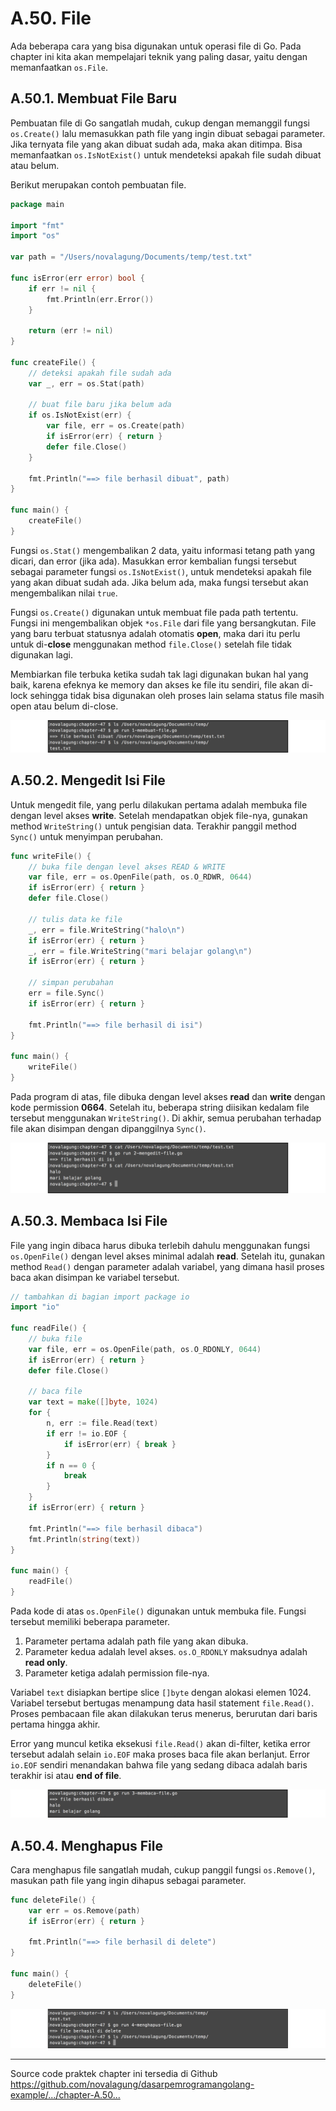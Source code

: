 # A.50. File

Ada beberapa cara yang bisa digunakan untuk operasi file di Go. Pada chapter ini kita akan mempelajari teknik yang paling dasar, yaitu dengan memanfaatkan `os.File`.

## A.50.1. Membuat File Baru

Pembuatan file di Go sangatlah mudah, cukup dengan memanggil fungsi `os.Create()` lalu memasukkan path file yang ingin dibuat sebagai parameter. Jika ternyata file yang akan dibuat sudah ada, maka akan ditimpa. Bisa memanfaatkan `os.IsNotExist()` untuk mendeteksi apakah file sudah dibuat atau belum.

Berikut merupakan contoh pembuatan file.

```go
package main

import "fmt"
import "os"

var path = "/Users/novalagung/Documents/temp/test.txt"

func isError(err error) bool {
	if err != nil {
		fmt.Println(err.Error())
	}

	return (err != nil)
}

func createFile() {
    // deteksi apakah file sudah ada
    var _, err = os.Stat(path)

    // buat file baru jika belum ada
	if os.IsNotExist(err) {
		var file, err = os.Create(path)
		if isError(err) { return }
		defer file.Close()
	}

    fmt.Println("==> file berhasil dibuat", path)
}

func main() {
    createFile()
}
```

Fungsi `os.Stat()` mengembalikan 2 data, yaitu informasi tetang path yang dicari, dan error (jika ada). Masukkan error kembalian fungsi tersebut sebagai parameter fungsi `os.IsNotExist()`, untuk mendeteksi apakah file yang akan dibuat sudah ada. Jika belum ada, maka fungsi tersebut akan mengembalikan nilai `true`.

Fungsi `os.Create()` digunakan untuk membuat file pada path tertentu. Fungsi ini mengembalikan objek `*os.File` dari file yang bersangkutan. File yang baru terbuat statusnya adalah otomatis **open**, maka dari itu perlu untuk di-**close** menggunakan method `file.Close()` setelah file tidak digunakan lagi.

Membiarkan file terbuka ketika sudah tak lagi digunakan bukan hal yang baik, karena efeknya ke memory dan akses ke file itu sendiri, file akan di-lock sehingga tidak bisa digunakan oleh proses lain selama status file masih open atau belum di-close.

![Membuat file baru](images/A_file_1_create.png)

## A.50.2. Mengedit Isi File

Untuk mengedit file, yang perlu dilakukan pertama adalah membuka file dengan level akses **write**. Setelah mendapatkan objek file-nya, gunakan method `WriteString()` untuk pengisian data. Terakhir panggil method `Sync()` untuk menyimpan perubahan.

```go
func writeFile() {
    // buka file dengan level akses READ & WRITE
    var file, err = os.OpenFile(path, os.O_RDWR, 0644)
	if isError(err) { return }
	defer file.Close()

    // tulis data ke file
    _, err = file.WriteString("halo\n")
	if isError(err) { return }
	_, err = file.WriteString("mari belajar golang\n")
	if isError(err) { return }

    // simpan perubahan
    err = file.Sync()
	if isError(err) { return }

	fmt.Println("==> file berhasil di isi")
}

func main() {
    writeFile()
}
```

Pada program di atas, file dibuka dengan level akses **read** dan **write** dengan kode permission **0664**. Setelah itu, beberapa string diisikan kedalam file tersebut menggunakan `WriteString()`. Di akhir, semua perubahan terhadap file akan disimpan dengan dipanggilnya `Sync()`.

![Mengedit file](images/A_file_2_write.png)

## A.50.3. Membaca Isi File

File yang ingin dibaca harus dibuka terlebih dahulu menggunakan fungsi `os.OpenFile()` dengan level akses minimal adalah **read**. Setelah itu, gunakan method `Read()` dengan parameter adalah variabel, yang dimana hasil proses baca akan disimpan ke variabel tersebut.

```go
// tambahkan di bagian import package io
import "io"

func readFile() {
    // buka file
    var file, err = os.OpenFile(path, os.O_RDONLY, 0644)
	if isError(err) { return }
	defer file.Close()

    // baca file
    var text = make([]byte, 1024)
	for {
		n, err := file.Read(text)
		if err != io.EOF {
			if isError(err) { break }
		}
		if n == 0 {
			break
		}
	}
	if isError(err) { return }

	fmt.Println("==> file berhasil dibaca")
	fmt.Println(string(text))
}

func main() {
    readFile()
}
```

Pada kode di atas `os.OpenFile()` digunakan untuk membuka file. Fungsi tersebut memiliki beberapa parameter.

 1. Parameter pertama adalah path file yang akan dibuka.
 2. Parameter kedua adalah level akses. `os.O_RDONLY` maksudnya adalah **read only**.
 3. Parameter ketiga adalah permission file-nya.

Variabel `text` disiapkan bertipe slice `[]byte` dengan alokasi elemen 1024. Variabel tersebut bertugas menampung data hasil statement `file.Read()`. Proses pembacaan file akan dilakukan terus menerus, berurutan dari baris pertama hingga akhir.

Error yang muncul ketika eksekusi `file.Read()` akan di-filter, ketika error tersebut adalah selain `io.EOF` maka proses baca file akan berlanjut. Error `io.EOF` sendiri menandakan bahwa file yang sedang dibaca adalah baris terakhir isi atau **end of file**.

![Membaca isi file](images/A_file_3_read.png)

## A.50.4. Menghapus File

Cara menghapus file sangatlah mudah, cukup panggil fungsi `os.Remove()`, masukan path file yang ingin dihapus sebagai parameter.

```go
func deleteFile() {
    var err = os.Remove(path)
	if isError(err) { return }

	fmt.Println("==> file berhasil di delete")
}

func main() {
    deleteFile()
}
```

![Menghapus file](images/A_file_4_delete.png)

---

<div class="source-code-link">
    <div class="source-code-link-message">Source code praktek chapter ini tersedia di Github</div>
    <a href="https://github.com/novalagung/dasarpemrogramangolang-example/tree/master/chapter-A.50-file">https://github.com/novalagung/dasarpemrogramangolang-example/.../chapter-A.50...</a>
</div>
